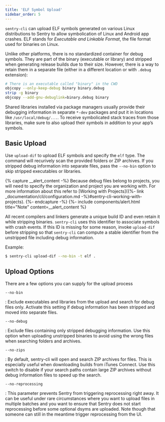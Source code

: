 ```yaml
---
title: 'ELF Symbol Upload'
sidebar_order: 5
---
```


`sentry-cli` can upload ELF symbols generated on various Linux distributions to Sentry to allow symbolication of Linux and Android app crashes. ELF stands for _Executable and Linkable Format_, the file format used for binaries on Linux.

Unlike other platforms, there is no standardized container for debug symbols. They are part of the binary (executable or library) and stripped when generating release builds due to their size. However, there is a way to retain them in a separate file (either in a different location or with `.debug` extension):

```bash
# There is an executable called "binary" in the CWD
objcopy --only-keep-debug binary binary.debug
strip -g binary
objcopy --add-gnu-debuglink=binary.debug binary
```

Shared libraries installed via package managers usually provide their debugging information in separate `*-dev` packages and put it in locations like `/usr/local/debug/...`. To receive symbolicated stack traces from those libraries, make sure to also upload their symbols in addition to your app’s symbols.

## Basic Upload

Use `upload-dif` to upload ELF symbols and specify the `elf` type. The command will recurively scan the provided folders or ZIP archives. If you stripped debug information into separate files, pass the `--no-bin` option to skip stripped executables or libraries.

{% capture __alert_content -%}
Because debug files belong to projects, you will need to specify the organization and project you are working with. For more information about this refer to [Working with Projects]({%- link _documentation/cli/configuration.md -%}#sentry-cli-working-with-projects).
{%- endcapture -%}
{%- include components/alert.html
  title="Note"
  content=__alert_content
%}

All recent compilers and linkers generate a unique build ID and even retain it while stripping binaries. `sentry-cli` uses this identifier to associate symbols with crash events. If this ID is missing for some reason, invoke `upload-dif` before stripping so that `sentry-cli` can compute a stable identifier from the unstripped file including debug information.

Example:

```bash
$ sentry-cli upload-dif --no-bin -t elf .
```

## Upload Options

There are a few options you can supply for the upload process

`--no-bin`

: Exclude executables and libraries from the upload and search for debug files only. Activate this setting if debug information has been stripped and moved into separate files.

`--no-debug`

: Exclude files containing only stripped debugging information. Use this option when uploading unstripped binaries to avoid using the wrong files when searching folders and archives.

`--no-zips`

: By default, sentry-cli will open and search ZIP archives for files. This is especially useful when downloading builds from iTunes Connect. Use this switch to disable if your search paths contain large ZIP archives without debug information files to speed up the search.

`--no-reprocessing`

: This parameter prevents Sentry from triggering reprocessing right away. It can be useful under rare circumstances where you want to upload files in multiple batches and you want to ensure that Sentry does not start reprocessing before some optional dsyms are uploaded. Note though that someone can still in the meantime trigger reprocessing from the UI.
